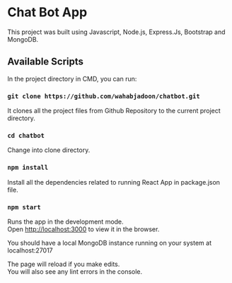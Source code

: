 # Chat Bot App

This project was built using Javascript, Node.js, Express.Js, Bootstrap and MongoDB.

## Available Scripts

In the project directory in CMD, you can run:

### `git clone https://github.com/wahabjadoon/chatbot.git`

It clones all the project files from Github Repository to the current project directory.

### `cd chatbot`

Change into clone directory.

### `npm install`

Install all the dependencies related to running React App in package.json file.

### `npm start`

Runs the app in the development mode.\
Open [http://localhost:3000](http://localhost:3000) to view it in the browser.

You should have a local MongoDB instance running on your system at localhost:27017

The page will reload if you make edits.\
You will also see any lint errors in the console.
